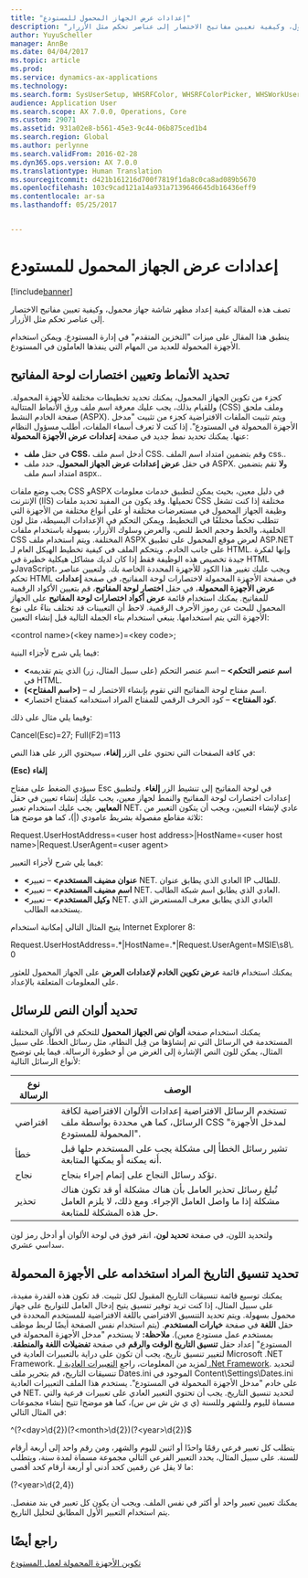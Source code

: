 ```yaml
---
title: "إعدادات عرض الجهاز المحمول للمستودع"
description: "تصف هذه المقالة كيفية إعداد مظهر شاشة جهاز محمول، وكيفية تعيين مفاتيح الاختصار إلى عناصر تحكم مثل الأزرار."
author: YuyuScheller
manager: AnnBe
ms.date: 04/04/2017
ms.topic: article
ms.prod: 
ms.service: dynamics-ax-applications
ms.technology: 
ms.search.form: SysUserSetup, WHSRFColor, WHSRFColorPicker, WHSWorkUserDisplaySettings
audience: Application User
ms.search.scope: AX 7.0.0, Operations, Core
ms.custom: 29071
ms.assetid: 931a02e8-b561-45e3-9c44-06b875ced1b4
ms.search.region: Global
ms.author: perlynne
ms.search.validFrom: 2016-02-28
ms.dyn365.ops.version: AX 7.0.0
ms.translationtype: Human Translation
ms.sourcegitcommit: d421b161216d700f7819f1da8c0ca8ad089b5670
ms.openlocfilehash: 103c9cad121a14a931a7139646645db16436eff9
ms.contentlocale: ar-sa
ms.lasthandoff: 05/25/2017


---
```


# <a name="warehouse-mobile-device-display-settings"></a>إعدادات عرض الجهاز المحمول للمستودع

[!include[banner](../includes/banner.md)]


تصف هذه المقالة كيفية إعداد مظهر شاشة جهاز محمول، وكيفية تعيين مفاتيح الاختصار إلى عناصر تحكم مثل الأزرار. 

ينطبق هذا المقال على ميزات "التخزين المتقدم" في إدارة المستودع. ويمكن استخدام الأجهزة المحمولة للعديد من المهام التي ينفذها العاملون في المستودع.

## <a name="specify-styles-and-map-keyboard-shortcuts"></a>تحديد الأنماط وتعيين اختصارات لوحة المفاتيح
كجزء من تكوين الجهاز المحمول، يمكنك تحديد تخطيطات مختلفة للأجهزة المحمولة. وللقيام بذلك، يجب عليك معرفة اسم ملف ورق الأنماط المتتالية (CSS) وملف ملحق صفحة الخادم النشط (ASPX). ويتم تثبيت الملفات الافتراضية كجزء من تثبيت "مدخل الأجهزة المحمولة في المستودع". إذا كنت لا تعرف أسماء الملفات، أطلب مسؤول النظام عنها. يمكنك تحديد نمط جديد في صفحة **إعدادات عرض الأجهزة المحمولة**:

-    في حقل **ملف CSS**، أدخل اسم ملف CSS. وقم بتضمين امتداد اسم الملف css..
-   في حقل **عرض إعدادات عرض الجهاز المحمول**، حدد ملف ASPX. و**لا** تقم بتضمين امتداد اسم ملف aspx..

يجب وضع ملفات CSS وASPX في دليل معين، بحيث يمكن لتطبيق خدمات معلومات الإنترنت (IIS) تحميلها. وقد يكون من المفيد تحديد ملفات CSS مختلفة إذا كنت تشغل وظيفة الجهاز المحمول في مستعرضات مختلفة أو على أنواع مختلفة من الأجهزة التي تتطلب تحكماً مختلفًا في التخطيط. ويمكن التحكم في الإعدادات البسيطة، مثل لون الخلفية، والخط وحجم الخط للنص، والعرض وسلوك الأزرار، بسهولة باستخدام ملفات CSS المختلفة. ويتم استخدام ملف ASPX لعرض موقع المحمول على تطبيق ASP.NET على جانب الخادم. ويتحكم الملف في كيفية تخطيط الهيكل العام لـ HTML. وإنها لفكرة جيدة تخصيص هذه الوظيفة فقط إذا كان لديك مشاكل هيكلية خطيرة في HTML وJavaScript، ويجب عليك تغيير هذا الكود للأجهزة المحددة الخاصة بك. ولتعيين عناصر تحكم HTML في صفحة الأجهزة المحمولة لاختصارات لوحة المفاتيح، في صفحة **إعدادات عرض الأجهزة المحمولة**، في حقل **اختصار لوحة المفاتيح**، قم بتعيين الأكواد الرقمية للمفاتيح. يمكنك استخدام قائمة **عرض أكواد اختصارات لوحة المفاتيح** على الجهاز المحمول للبحث عن رموز الأحرف الرقمية. لاحظ أن التعيينات قد تختلف بناءً على نوع الأجهزة التي يتم استخدامها. ينبغي استخدام بناء الجملة التالية قبل إنشاء التعيين:

&lt;control name&gt;(&lt;key name&gt;)=&lt;key code&gt;;

فيما يلي شرح لأجزاء البنية:

-   **&lt;اسم عنصر التحكم&gt;** – اسم عنصر التحكم (على سبيل المثال، زر) الذي يتم تقديمه في HTML.
-   **(&lt;اسم المفتاح&gt;)** – اسم مفتاح لوحة المفاتيح التي تقوم بإنشاء الاختصار له.
-   **&lt;كود المفتاح&gt;** – كود الحرف الرقمي للمفتاح المراد استخدامه كمفتاح اختصار.

وفيما يلي مثال على ذلك:

Cancel(Esc)=27; Full(F2)=113

في كافة الصفحات التي تحتوي على الزر **إلغاء**، سيحتوي الزر على هذا النص:

**(Esc) إلغاء**

سيؤدي الضغط على مفتاح Esc في لوحة المفاتيح إلى تنشيط الزر **إلغاء**. ولتطبيق إعدادات اختصارات لوحة المفاتيح والنمط لجهاز معين، يجب عليك إنشاء تعيين في حقل **المعايير**. يجب عليك استخدام تعبير NET. عادي لإنشاء التعيين، ويجب أن يتكون التعبير من ثلاثة مقاطع مفصولة بشريط عامودي (|)، كما هو موضح هنا:

Request.UserHostAddress=&lt;user host address&gt;‏|HostName=&lt;user host name&gt;|Request.UserAgent=&lt;user agent&gt;

فيما يلي شرح لأجزاء التعبير:

-   **&lt;عنوان مضيف المستخدم&gt;** – تعبير NET. العادي الذي يطابق عنوان IP للطالب.
-   **&lt;اسم مضيف المستخدم&gt;** – تعبير NET. العادي الذي يطابق اسم شبكة الطالب.
-   **&lt;وكيل المستخدم&gt;** – تعبير NET. العادي الذي يطابق معرف المستعرض الذي يستخدمه الطالب.

يتيح المثال التالي إمكانية استخدام Internet Explorer 8:

Request.UserHostAddress=.\*‏|HostName=.\*‏|Request.UserAgent=MSIE\\s8\\.0

يمكنك استخدام قائمة **عرض تكوين الخادم لإعدادات العرض** على الجهاز المحمول للعثور على المعلومات المتعلقة بالإعداد.

## <a name="define-text-colors-for-messages"></a>تحديد ألوان النص للرسائل
يمكنك استخدام صفحة **ألوان نص الجهاز المحمول** للتحكم في الألوان المختلفة المستخدمة في الرسائل التي تم إنشاؤها من قِبل النظام، مثل رسائل الخطأ. على سبيل المثال، يمكن للون النص الإشارة إلى الغرض من أو خطورة الرسالة. فيما يلي توضيح لأنواع الرسائل التالية:

| نوع الرسالة | الوصف                                                                                                                                                                            |
|--------------|----------------------------------------------------------------------------------------------------------------------------------------------------------------------------------------|
| افتراضي      | تستخدم الرسائل الافتراضية إعدادات الألوان الافتراضية لكافة الرسائل، كما هي محددة بواسطة ملف CSS "لمدخل الأجهزة المحمولة للمستودع".                                                   |
| خطأ        | تشير رسائل الخطأ إلى مشكلة يجب على المستخدم حلها قبل أنه يمكنه أو يمكنها المتابعة.                                                                                             |
| نجاح      | تؤكد رسائل النجاح على إتمام إجراء بنجاح.                                                                                                                                |
| تحذير      | تُبلغ رسائل تحذير العامل بأن هناك مشكلة أو قد تكون هناك مشكلة إذا ما واصل العامل الإجراء. ومع ذلك، لا يلزم العامل حل هذه المشكلة للمتابعة. |

ولتحديد اللون، في صفحة **تحديد لون**، انقر فوق في لوحة الألوان أو أدخل رمز لون سداسي عشري.

## <a name="define-the-date-format-to-use-on-mobile-devices"></a>تحديد تنسيق التاريخ المراد استخدامه على الأجهزة المحمولة
يمكنك توسيع قائمة تنسيقات التاريخ المقبول لكل تثبيت. قد تكون هذه القدرة مفيدة، على سبيل المثال، إذا كنت تريد توفير تنسيق يتيح إدخال العامل للتواريخ على جهاز محمول بسهولة. ويتم تحديد التنسيق الافتراضي باللغة الافتراضية للمستخدم المحددة في حقل **اللغة** في صفحة **خيارات المستخدم**. (يتم استخدام نفس الصفحة أيضًا لربط موظف بمستخدم عمل مستودع معين).‬ **ملاحظة:** لا يستخدم "مدخل الأجهزة المحمولة في المستودع" إعداد حقل **تنسيق التاريخ الوقت والرقم** في صفحة **تفضيلات اللغة والمنطقة**. لتغيير تنسيق تاريخ، يجب أن تكون على دراية بالتعبيرات العادية في Microsoft .NET Framework. لمزيد من المعلومات، راجع [التعبيرات العادية لـ .Net Framework](http://go.microsoft.com/fwlink/?LinkId=391260). لتحديد تنسيقات التاريخ، قم بتحرير ملف Dates.ini الموجود في Content\\Settings\\Dates.ini على خادم "مدخل الأجهزة المحمولة في المستودع". يستخدم هذا الملف التعبيرات العادية في NET. لتحديد تنسيق التاريخ. يجب أن تحتوي التعبير العادي على تعبيرات فرعية والتي تتيح إنشاء مجموعات lمسماة لليوم وللشهر وللسنة (ي ي ش ش س س)، كما هو موضح في المثال التالي:

^(?&lt;day&gt;\\d{2})(?&lt;month&gt;\\d{2})(?&lt;year&gt;\\d{2})$

يتطلب كل تعبير فرعي رقمًا واحدًا أو اثنين لليوم والشهر، ومن رقم واحد إلى أربعة أرقام للسنة. على سبيل المثال، يحدد التعبير الفرعي التالي مجموعة مسماة لمدة سنة، ويتطلب ما لا يقل عن رقمين كحد أدنى أو أربعة أرقام كحد أقصى:

(?&lt;year&gt;\\d{2,4})

يمكنك تعيين تعبير واحد أو أكثر في نفس الملف. ويجب أن يكون كل تعبير في بند منفصل. يتم استخدام التعبير الأول المطابق لتحليل التاريخ.

<a name="see-also"></a>راجع أيضًا
--------

[تكوين الأجهزة المحمولة لعمل المستودع](configure-mobile-devices-warehouse.md)




